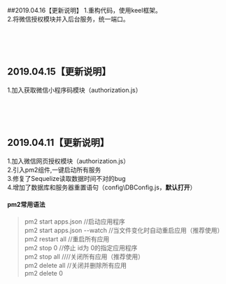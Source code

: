 ##2019.04.16【更新说明】
1.重构代码，使用keel框架。</br>
2.将微信授权模块并入后台服务，统一端口。</br>

</br></br></br>
## 2019.04.15【更新说明】
1.加入获取微信小程序码模块（authorization.js）</br>

</br></br></br>
## 2019.04.11【更新说明】
1.加入微信网页授权模块（authorization.js）</br>
2.引入pm2组件,一键启动所有服务</br>
3.修复了Sequelize读取数据时间不对的bug</br>
4.增加了数据库和服务器重置语句（config\DBConfig.js，**默认打开**）
#### pm2常用语法
>pm2 start apps.json  //启动应用程序</br>
pm2 start apps.json --watch  //当文件变化时自动重启应用（推荐使用）</br>
pm2 restart all  //重启所有应用</br>
pm2 stop 0 //停止 id为 0的指定应用程序</br>
pm2 stop all ////关闭所有应用（推荐使用）</br>
pm2 delete all  //关闭并删除所有应用</br>
pm2 delete 0</br>
